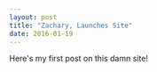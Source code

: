 ```yaml
---
layout: post
title: "Zachary, Launches Site"
date: 2016-01-19
---
```


Here's my first post on this damn site!
